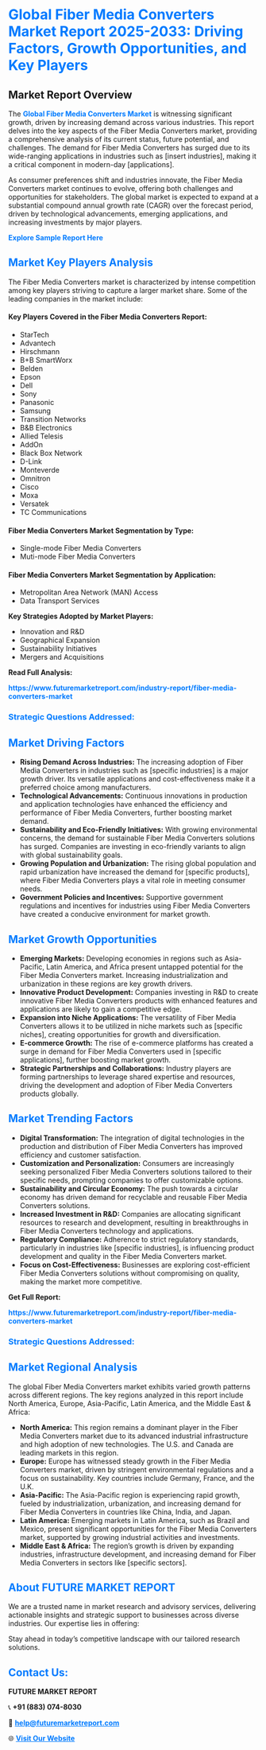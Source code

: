<h1 style="color: #007BFF;">Global Fiber Media Converters Market Report 2025-2033: Driving Factors, Growth Opportunities, and Key Players</h1>

<section id="overview">
<h2>Market Report Overview</h2>
<p>The <a href="https://www.futuremarketreport.com/industry-report/fiber-media-converters-market" style="color: #007BFF; text-decoration: none;"><strong>Global Fiber Media Converters Market</strong></a> is witnessing significant growth, driven by increasing demand across various industries. This report delves into the key aspects of the Fiber Media Converters market, providing a comprehensive analysis of its current status, future potential, and challenges. The demand for Fiber Media Converters has surged due to its wide-ranging applications in industries such as [insert industries], making it a critical component in modern-day [applications].</p>
<p>As consumer preferences shift and industries innovate, the Fiber Media Converters market continues to evolve, offering both challenges and opportunities for stakeholders. The global market is expected to expand at a substantial compound annual growth rate (CAGR) over the forecast period, driven by technological advancements, emerging applications, and increasing investments by major players.</p>
</section>

<section id="overview">
<p><a href="https://www.futuremarketreport.com/request-sample/reportId=83816" style="color: #007BFF; text-decoration: none;"><strong>Explore Sample Report Here</strong></a></p>
</section>

<section id="key-players">
<h2 style="color: #007BFF;">Market Key Players Analysis</h2>
<p>The Fiber Media Converters market is characterized by intense competition among key players striving to capture a larger market share. Some of the leading companies in the market include:</p>
<h4>Key Players Covered in the Fiber Media Converters Report:</h4>
<ul><li>StarTech</li><li>Advantech</li><li>Hirschmann</li><li>B+B SmartWorx</li><li>Belden</li><li>Epson</li><li>Dell</li><li>Sony</li><li>Panasonic</li><li>Samsung</li><li>Transition Networks</li><li>B&amp;B Electronics</li><li>Allied Telesis</li><li>AddOn</li><li>Black Box Network</li><li>D-Link</li><li>Monteverde</li><li>Omnitron</li><li>Cisco</li><li>Moxa</li><li>Versatek</li><li>TC Communications</li></ul>
<h4>Fiber Media Converters Market Segmentation by Type:</h4>
<ul><li>Single-mode Fiber Media Converters</li><li>Muti-mode Fiber Media Converters</li></ul>

<h4>Fiber Media Converters Market Segmentation by Application:</h4>
<ul><li>Metropolitan Area Network (MAN) Access</li><li>Data Transport Services</li></ul>
<p><strong>Key Strategies Adopted by Market Players:</strong></p>
<ul>
<li>Innovation and R&D</li>
<li>Geographical Expansion</li>
<li>Sustainability Initiatives</li>
<li>Mergers and Acquisitions</li>
</ul>
</section>

<section>
<p><strong>Read Full Analysis: </strong></p><a href="https://www.futuremarketreport.com/industry-report/fiber-media-converters-market" style="color: #007BFF; text-decoration: none;"><strong>https://www.futuremarketreport.com/industry-report/fiber-media-converters-market</strong></a>
<h3 style="color: #007BFF;">Strategic Questions Addressed:</h3>
</section>

<section id="driving-factors">
<h2 style="color: #007BFF;">Market Driving Factors</h2>
<ul>
<li><strong>Rising Demand Across Industries:</strong> The increasing adoption of Fiber Media Converters in industries such as [specific industries] is a major growth driver. Its versatile applications and cost-effectiveness make it a preferred choice among manufacturers.</li>
<li><strong>Technological Advancements:</strong> Continuous innovations in production and application technologies have enhanced the efficiency and performance of Fiber Media Converters, further boosting market demand.</li>
<li><strong>Sustainability and Eco-Friendly Initiatives:</strong> With growing environmental concerns, the demand for sustainable Fiber Media Converters solutions has surged. Companies are investing in eco-friendly variants to align with global sustainability goals.</li>
<li><strong>Growing Population and Urbanization:</strong> The rising global population and rapid urbanization have increased the demand for [specific products], where Fiber Media Converters plays a vital role in meeting consumer needs.</li>
<li><strong>Government Policies and Incentives:</strong> Supportive government regulations and incentives for industries using Fiber Media Converters have created a conducive environment for market growth.</li>
</ul>
</section>

<section id="growth-opportunities">
<h2 style="color: #007BFF;">Market Growth Opportunities</h2>
<ul>
<li><strong>Emerging Markets:</strong> Developing economies in regions such as Asia-Pacific, Latin America, and Africa present untapped potential for the Fiber Media Converters market. Increasing industrialization and urbanization in these regions are key growth drivers.</li>
<li><strong>Innovative Product Development:</strong> Companies investing in R&D to create innovative Fiber Media Converters products with enhanced features and applications are likely to gain a competitive edge.</li>
<li><strong>Expansion into Niche Applications:</strong> The versatility of Fiber Media Converters allows it to be utilized in niche markets such as [specific niches], creating opportunities for growth and diversification.</li>
<li><strong>E-commerce Growth:</strong> The rise of e-commerce platforms has created a surge in demand for Fiber Media Converters used in [specific applications], further boosting market growth.</li>
<li><strong>Strategic Partnerships and Collaborations:</strong> Industry players are forming partnerships to leverage shared expertise and resources, driving the development and adoption of Fiber Media Converters products globally.</li>
</ul>
</section>

<section id="trending-factors">
<h2 style="color: #007BFF;">Market Trending Factors</h2>
<ul>
<li><strong>Digital Transformation:</strong> The integration of digital technologies in the production and distribution of Fiber Media Converters has improved efficiency and customer satisfaction.</li>
<li><strong>Customization and Personalization:</strong> Consumers are increasingly seeking personalized Fiber Media Converters solutions tailored to their specific needs, prompting companies to offer customizable options.</li>
<li><strong>Sustainability and Circular Economy:</strong> The push towards a circular economy has driven demand for recyclable and reusable Fiber Media Converters solutions.</li>
<li><strong>Increased Investment in R&D:</strong> Companies are allocating significant resources to research and development, resulting in breakthroughs in Fiber Media Converters technology and applications.</li>
<li><strong>Regulatory Compliance:</strong> Adherence to strict regulatory standards, particularly in industries like [specific industries], is influencing product development and quality in the Fiber Media Converters market.</li>
<li><strong>Focus on Cost-Effectiveness:</strong> Businesses are exploring cost-efficient Fiber Media Converters solutions without compromising on quality, making the market more competitive.</li>
</ul>
</section>

<section>
<p><strong>Get Full Report: </strong></p><a href="https://www.futuremarketreport.com/industry-report/fiber-media-converters-market" style="color: #007BFF; text-decoration: none;"><strong>https://www.futuremarketreport.com/industry-report/fiber-media-converters-market</strong></a>
<h3 style="color: #007BFF;">Strategic Questions Addressed:</h3>
</section>


<section id="regional-analysis">
<h2 style="color: #007BFF;">Market Regional Analysis</h2>
<p>The global Fiber Media Converters market exhibits varied growth patterns across different regions. The key regions analyzed in this report include North America, Europe, Asia-Pacific, Latin America, and the Middle East & Africa:</p>
<ul>
<li><strong>North America:</strong> This region remains a dominant player in the Fiber Media Converters market due to its advanced industrial infrastructure and high adoption of new technologies. The U.S. and Canada are leading markets in this region.</li>
<li><strong>Europe:</strong> Europe has witnessed steady growth in the Fiber Media Converters market, driven by stringent environmental regulations and a focus on sustainability. Key countries include Germany, France, and the U.K.</li>
<li><strong>Asia-Pacific:</strong> The Asia-Pacific region is experiencing rapid growth, fueled by industrialization, urbanization, and increasing demand for Fiber Media Converters in countries like China, India, and Japan.</li>
<li><strong>Latin America:</strong> Emerging markets in Latin America, such as Brazil and Mexico, present significant opportunities for the Fiber Media Converters market, supported by growing industrial activities and investments.</li>
<li><strong>Middle East & Africa:</strong> The region’s growth is driven by expanding industries, infrastructure development, and increasing demand for Fiber Media Converters in sectors like [specific sectors].</li>
</ul>
</section>

<footer>
<h2 style="color: #007BFF;">About FUTURE MARKET REPORT</h2>
<p>We are a trusted name in market research and advisory services, delivering actionable insights and strategic support to businesses across diverse industries. Our expertise lies in offering:</p>

<p>Stay ahead in today’s competitive landscape with our tailored research solutions.</p>

<h2 style="color: #007BFF;">Contact Us:</h2>
<p><strong>FUTURE MARKET REPORT</strong></p>
<p>📞 <strong>+91 (883) 074-8030</strong></p>
<p>📧 <strong><a href="mailto:help@futuremarketreport.com" style="color: #007BFF;">help@futuremarketreport.com</a></strong></p>
<p>🌐 <strong><a href="https://www.futuremarketreport.com/" style="color: #007BFF;">Visit Our Website</a></strong></p>
</footer>